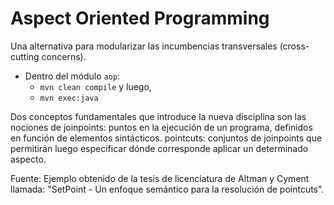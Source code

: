 # Aspect Oriented Programming

Una alternativa para modularizar las incumbencias transversales (cross-cutting concerns).

- Dentro del módulo `aop`:
    - `mvn clean compile` y luego,
    - `mvn exec:java`

Dos conceptos fundamentales que introduce la nueva disciplina son las nociones de
joinpoints: puntos en la ejecución de un programa, definidos en función de elementos sintácticos.
pointcuts: conjuntos de joinpoints que permitirán luego especificar dónde corresponde aplicar un determinado aspecto.

Fuente: Ejemplo obtenido de la tesis de licenciatura de Altman y Cyment llamada: "SetPoint - Un enfoque semántico para
la resolución de pointcuts".